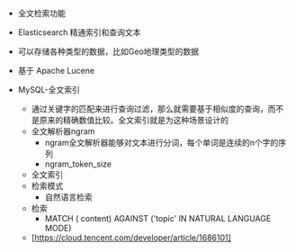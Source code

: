 

- 全文检索功能
- Elasticsearch 精通索引和查询文本
- 可以存储各种类型的数据，比如Geo地理类型的数据

- 基于 Apache Lucene 


- MySQL-全文索引
    - 通过关键字的匹配来进行查询过滤，那么就需要基于相似度的查询，而不是原来的精确数值比较。全文索引就是为这种场景设计的
    - 全文解析器ngram
        - ngram全文解析器能够对文本进行分词，每个单词是连续的n个字的序列
        - ngram_token_size
    - 全文索引
    - 检索模式
        - 自然语言检索
    - 检索
        - MATCH ( content) AGAINST ('topic' IN NATURAL LANGUAGE MODE)
    - [https://cloud.tencent.com/developer/article/1686101]